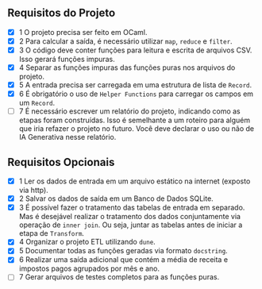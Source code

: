## Requisitos do Projeto

- [X] 1 O projeto precisa ser feito em OCaml.
- [X] 2 Para calcular a saída, é necessário utilizar `map`, `reduce` e `filter`.
- [X] 3 O código deve conter funções para leitura e escrita de arquivos CSV. Isso gerará funções impuras.
- [X] 4 Separar as funções impuras das funções puras nos arquivos do projeto.
- [X] 5 A entrada precisa ser carregada em uma estrutura de lista de `Record`.
- [X] 6 É obrigatório o uso de `Helper Functions` para carregar os campos em um `Record`.
- [ ] 7 É necessário escrever um relatório do projeto, indicando como as etapas foram construídas. Isso é semelhante a um roteiro para alguém que iria refazer o projeto no futuro. Você deve declarar o uso ou não de IA Generativa nesse relatório.

## Requisitos Opcionais

- [X] 1 Ler os dados de entrada em um arquivo estático na internet (exposto via http).
- [X] 2 Salvar os dados de saída em um Banco de Dados SQLite.
- [X] 3 É possível fazer o tratamento das tabelas de entrada em separado. Mas é desejável realizar o tratamento dos dados conjuntamente via operação de `inner join`. Ou seja, juntar as tabelas antes de iniciar a etapa de `Transform`.
- [X] 4 Organizar o projeto ETL utilizando `dune`.
- [X] 5 Documentar todas as funções geradas via formato `docstring`.
- [X] 6 Realizar uma saída adicional que contém a média de receita e impostos pagos agrupados por mês e ano.
- [ ] 7 Gerar arquivos de testes completos para as funções puras.
